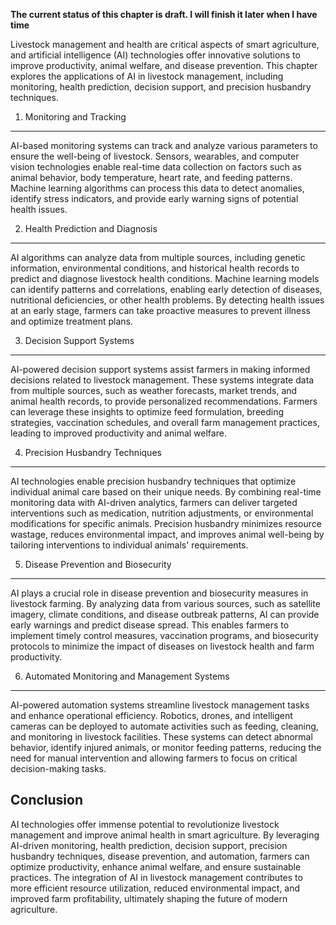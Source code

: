 **The current status of this chapter is draft. I will finish it later when I have time**

Livestock management and health are critical aspects of smart agriculture, and artificial intelligence (AI) technologies offer innovative solutions to improve productivity, animal welfare, and disease prevention. This chapter explores the applications of AI in livestock management, including monitoring, health prediction, decision support, and precision husbandry techniques.

1. Monitoring and Tracking
--------------------------

AI-based monitoring systems can track and analyze various parameters to ensure the well-being of livestock. Sensors, wearables, and computer vision technologies enable real-time data collection on factors such as animal behavior, body temperature, heart rate, and feeding patterns. Machine learning algorithms can process this data to detect anomalies, identify stress indicators, and provide early warning signs of potential health issues.

2. Health Prediction and Diagnosis
----------------------------------

AI algorithms can analyze data from multiple sources, including genetic information, environmental conditions, and historical health records to predict and diagnose livestock health conditions. Machine learning models can identify patterns and correlations, enabling early detection of diseases, nutritional deficiencies, or other health problems. By detecting health issues at an early stage, farmers can take proactive measures to prevent illness and optimize treatment plans.

3. Decision Support Systems
---------------------------

AI-powered decision support systems assist farmers in making informed decisions related to livestock management. These systems integrate data from multiple sources, such as weather forecasts, market trends, and animal health records, to provide personalized recommendations. Farmers can leverage these insights to optimize feed formulation, breeding strategies, vaccination schedules, and overall farm management practices, leading to improved productivity and animal welfare.

4. Precision Husbandry Techniques
---------------------------------

AI technologies enable precision husbandry techniques that optimize individual animal care based on their unique needs. By combining real-time monitoring data with AI-driven analytics, farmers can deliver targeted interventions such as medication, nutrition adjustments, or environmental modifications for specific animals. Precision husbandry minimizes resource wastage, reduces environmental impact, and improves animal well-being by tailoring interventions to individual animals' requirements.

5. Disease Prevention and Biosecurity
-------------------------------------

AI plays a crucial role in disease prevention and biosecurity measures in livestock farming. By analyzing data from various sources, such as satellite imagery, climate conditions, and disease outbreak patterns, AI can provide early warnings and predict disease spread. This enables farmers to implement timely control measures, vaccination programs, and biosecurity protocols to minimize the impact of diseases on livestock health and farm productivity.

6. Automated Monitoring and Management Systems
----------------------------------------------

AI-powered automation systems streamline livestock management tasks and enhance operational efficiency. Robotics, drones, and intelligent cameras can be deployed to automate activities such as feeding, cleaning, and monitoring in livestock facilities. These systems can detect abnormal behavior, identify injured animals, or monitor feeding patterns, reducing the need for manual intervention and allowing farmers to focus on critical decision-making tasks.

Conclusion
----------

AI technologies offer immense potential to revolutionize livestock management and improve animal health in smart agriculture. By leveraging AI-driven monitoring, health prediction, decision support, precision husbandry techniques, disease prevention, and automation, farmers can optimize productivity, enhance animal welfare, and ensure sustainable practices. The integration of AI in livestock management contributes to more efficient resource utilization, reduced environmental impact, and improved farm profitability, ultimately shaping the future of modern agriculture.
